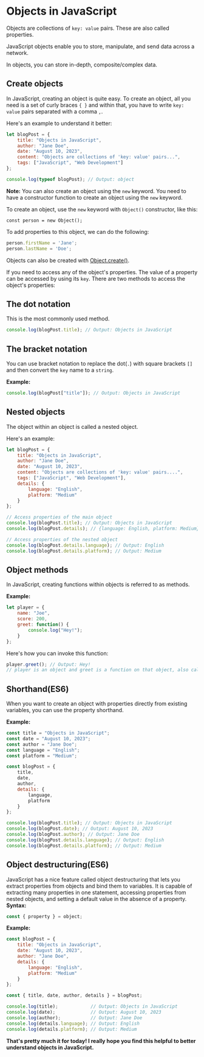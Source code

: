 # Objects in JavaScript
Objects are collections of `key: value` pairs. These are also called properties.

JavaScript objects enable you to store, manipulate, and send data across a network. 

In objects, you can store in-depth, composite/complex data.

## Create objects
In JavaScript, creating an object is quite easy. To create an object, all you need is a set of curly braces `{ }` and within that, you have to write `key: value` pairs separated with a comma `,`. 

Here's an example to understand it better:

```javascript
let blogPost = {
    title: "Objects in JavaScript",
    author: "Jane Doe",
    date: "August 10, 2023",
    content: "Objects are collections of 'key: value' pairs...",
    tags: ["JavaScript", "Web Development"]
};

console.log(typeof blogPost); // Output: object
```

**Note:** You can also create an object using the `new` keyword. You need to have a constructor function to create an object using the `new` keyword.

To create an object, use the `new` keyword with `Object()` constructor, like this:
```
const person = new Object();
```

To add properties to this object, we can do the following:

```javascript
person.firstName = 'Jane';
person.lastName = 'Doe';
```

Objects can also be created with [Object.create()](https://medium.com/r/?url=https%3A%2F%2Fdeveloper.mozilla.org%2Fen-US%2Fdocs%2FWeb%2FJavaScript%2FReference%2FGlobal_Objects%2FObject%2Fcreate).

If you need to access any of the object's properties. The value of a property can be accessed by using its `key`. There are two methods to access the object's properties:

## The dot notation
This is the most commonly used method.

```javascript
console.log(blogPost.title); // Output: Objects in JavaScript
```

## The bracket notation
You can use bracket notation to replace the dot(`.`) with square brackets `[]` and then convert the `key` name to a `string`. 

**Example:**
```javascript
console.log(blogPost["title"]); // Output: Objects in JavaScript
```

## Nested objects
The object within an object is called a nested object.

Here's an example:

```javascript
let blogPost = {
    title: "Objects in JavaScript",
    author: "Jane Doe",
    date: "August 10, 2023",
    content: "Objects are collections of 'key: value' pairs....",
    tags: ["JavaScript", "Web Development"],
    details: {
        language: "English",
        platform: "Medium"
    }
};

// Access properties of the main object
console.log(blogPost.title); // Output: Objects in JavaScript
console.log(blogPost.details); // {language: English, platform: Medium}

// Access properties of the nested object
console.log(blogPost.details.language); // Output: English
console.log(blogPost.details.platform); // Output: Medium
```

## Object methods
In JavaScript, creating functions within objects is referred to as methods.

**Example:**
```javascript
let player = {
    name: "Joe",
    score: 200,
    greet: function() {
        console.log("Hey!");
    }
};
```

Here's how you can invoke this function:

```javascript
player.greet(); // Output: Hey!
// player is an object and greet is a function on that object, also called a method
```

## Shorthand(ES6)
When you want to create an object with properties directly from existing variables, you can use the property shorthand.

**Example:**
```javascript
const title = "Objects in JavaScript";
const date = "August 10, 2023";
const author = "Jane Doe";
const language = "English";
const platform = "Medium";

const blogPost = {
    title,
    date,
    author,
    details: {
        language,
        platform
    }
};

console.log(blogPost.title); // Output: Objects in JavaScript
console.log(blogPost.date); // Output: August 10, 2023
console.log(blogPost.author); // Output: Jane Doe
console.log(blogPost.details.language); // Output: English
console.log(blogPost.details.platform); // Output: Medium
```

## Object destructuring(ES6)
JavaScript has a nice feature called object destructuring that lets you extract properties from objects and bind them to variables. 
It is capable of extracting many properties in one statement, accessing properties from nested objects, and setting a default value in the absence of a property.
**Syntax:**
```javascript
const { property } = object;
```

**Example:**
```javascript
const blogPost = {
    title: "Objects in JavaScript",
    date: "August 10, 2023",
    author: "Jane Doe",
    details: {
        language: "English",
        platform: "Medium"
    }
};

const { title, date, author, details } = blogPost;

console.log(title);            // Output: Objects in JavaScript
console.log(date);             // Output: August 10, 2023
console.log(author);           // Output: Jane Doe
console.log(details.language); // Output: English
console.log(details.platform); // Output: Medium
```

**That's pretty much it for today! I really hope you find this helpful to better understand objects in JavaScript.**
